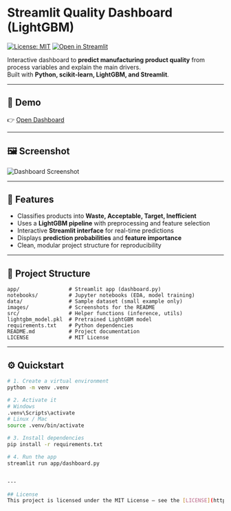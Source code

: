# Streamlit Quality Dashboard (LightGBM)
[![License: MIT](https://img.shields.io/badge/License-MIT-green.svg)](LICENSE)
[![Open in Streamlit](https://img.shields.io/badge/Live-Dashboard-brightgreen)](<https://app-quality-dashboard-xzktf8sfvx8s7utc6cid2f.streamlit.app>)

Interactive dashboard to **predict manufacturing product quality** from process variables and explain the main drivers.  
Built with **Python, scikit-learn, LightGBM, and Streamlit**.

---

## 📖 Demo
👉 [Open Dashboard](<YOUR_STREAMLIT_APP_URL>)  

---

## 🖼️ Screenshot
![Dashboard Screenshot](images/dashboard.png)

---

## 🚀 Features
- Classifies products into **Waste, Acceptable, Target, Inefficient**  
- Uses a **LightGBM pipeline** with preprocessing and feature selection  
- Interactive **Streamlit interface** for real-time predictions  
- Displays **prediction probabilities** and **feature importance**  
- Clean, modular project structure for reproducibility  

---

## 📂 Project Structure
```
app/                # Streamlit app (dashboard.py)
notebooks/          # Jupyter notebooks (EDA, model training)
data/               # Sample dataset (small example only)
images/             # Screenshots for the README
src/                # Helper functions (inference, utils)
lightgbm_model.pkl  # Pretrained LightGBM model
requirements.txt    # Python dependencies
README.md           # Project documentation
LICENSE             # MIT License
```

---



## ⚙️ Quickstart
```bash
# 1. Create a virtual environment
python -m venv .venv

# 2. Activate it
# Windows
.venv\Scripts\activate
# Linux / Mac
source .venv/bin/activate

# 3. Install dependencies
pip install -r requirements.txt

# 4. Run the app
streamlit run app/dashboard.py


---

## License
This project is licensed under the MIT License – see the [LICENSE](https://github.com/raulcimpe/streamlit-quality-dashboard/blob/main/LICENSE) file for details.
